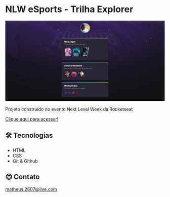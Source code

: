 # NLW eSports - Trilha Explorer

![preview](./.github/preview.png)

Projeto construído no evento Next Level Week da Rocketseat

[ Clique aqui para acessar!](Siegfrieddrx.github.io/NLW)

## 🛠 Tecnologias

- HTML
- CSS
- Git & Github

## 😍 Contato

matheus.2607@live.com